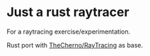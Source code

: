# Just a rust raytracer

For a raytracing exercise/experimentation.

Rust port with [TheCherno/RayTracing](https://github.com/TheCherno/RayTracing) as base.
